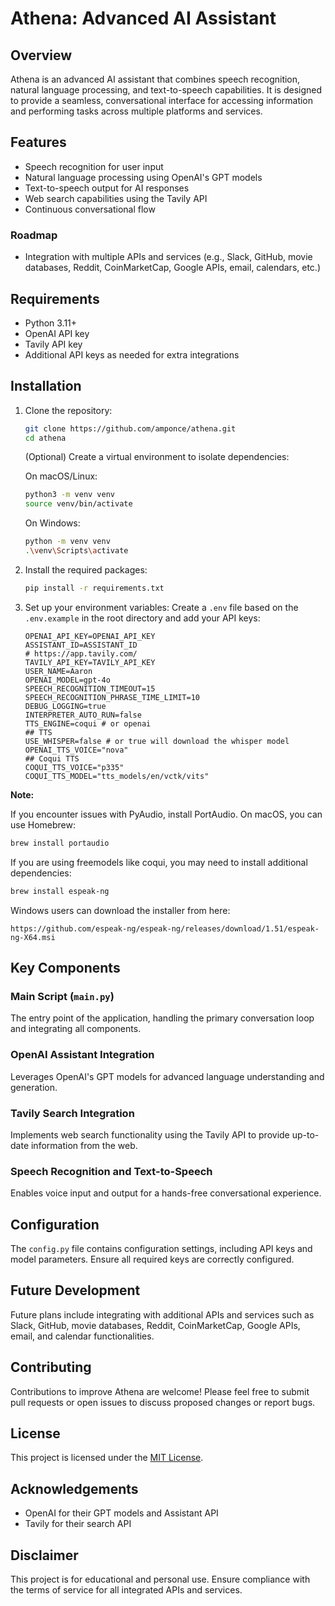 # Athena: Advanced AI Assistant

## Overview
Athena is an advanced AI assistant that combines speech recognition, natural language processing, and text-to-speech capabilities. It is designed to provide a seamless, conversational interface for accessing information and performing tasks across multiple platforms and services.

## Features
- Speech recognition for user input
- Natural language processing using OpenAI's GPT models
- Text-to-speech output for AI responses
- Web search capabilities using the Tavily API
- Continuous conversational flow

### Roadmap
- Integration with multiple APIs and services (e.g., Slack, GitHub, movie databases, Reddit, CoinMarketCap, Google APIs, email, calendars, etc.)

## Requirements
- Python 3.11+
- OpenAI API key
- Tavily API key
- Additional API keys as needed for extra integrations

## Installation

1. Clone the repository:
   ```bash
   git clone https://github.com/amponce/athena.git
   cd athena
   ```
   (Optional) Create a virtual environment to isolate dependencies:

   On macOS/Linux:
   ```bash
   python3 -m venv venv
   source venv/bin/activate
   ```

   On Windows:
   ```bash
   python -m venv venv
   .\venv\Scripts\activate
   ```

2. Install the required packages:
   ```bash
   pip install -r requirements.txt
   ```

3. Set up your environment variables:
   Create a `.env` file based on the `.env.example` in the root directory and add your API keys:

   ```
   OPENAI_API_KEY=OPENAI_API_KEY
   ASSISTANT_ID=ASSISTANT_ID
   # https://app.tavily.com/
   TAVILY_API_KEY=TAVILY_API_KEY
   USER_NAME=Aaron
   OPENAI_MODEL=gpt-4o
   SPEECH_RECOGNITION_TIMEOUT=15
   SPEECH_RECOGNITION_PHRASE_TIME_LIMIT=10
   DEBUG_LOGGING=true
   INTERPRETER_AUTO_RUN=false
   TTS_ENGINE=coqui # or openai 
   ## TTS 
   USE_WHISPER=false # or true will download the whisper model
   OPENAI_TTS_VOICE="nova"
   ## Coqui TTS
   COQUI_TTS_VOICE="p335"
   COQUI_TTS_MODEL="tts_models/en/vctk/vits"
   ```

**Note:** 

If you encounter issues with PyAudio, install PortAudio. On macOS, you can use Homebrew:
   ```bash
   brew install portaudio
   ```
If you are using freemodels like coqui, you may need to install additional dependencies:

```bash
brew install espeak-ng
```
Windows users can download the installer from here:

```
https://github.com/espeak-ng/espeak-ng/releases/download/1.51/espeak-ng-X64.msi

```

## Key Components

### Main Script (`main.py`)
The entry point of the application, handling the primary conversation loop and integrating all components.

### OpenAI Assistant Integration
Leverages OpenAI's GPT models for advanced language understanding and generation.

### Tavily Search Integration
Implements web search functionality using the Tavily API to provide up-to-date information from the web.

### Speech Recognition and Text-to-Speech
Enables voice input and output for a hands-free conversational experience.

## Configuration

The `config.py` file contains configuration settings, including API keys and model parameters. Ensure all required keys are correctly configured.

## Future Development
Future plans include integrating with additional APIs and services such as Slack, GitHub, movie databases, Reddit, CoinMarketCap, Google APIs, email, and calendar functionalities.

## Contributing
Contributions to improve Athena are welcome! Please feel free to submit pull requests or open issues to discuss proposed changes or report bugs.

## License
This project is licensed under the [MIT License](LICENSE).

## Acknowledgements
- OpenAI for their GPT models and Assistant API
- Tavily for their search API

## Disclaimer
This project is for educational and personal use. Ensure compliance with the terms of service for all integrated APIs and services.

